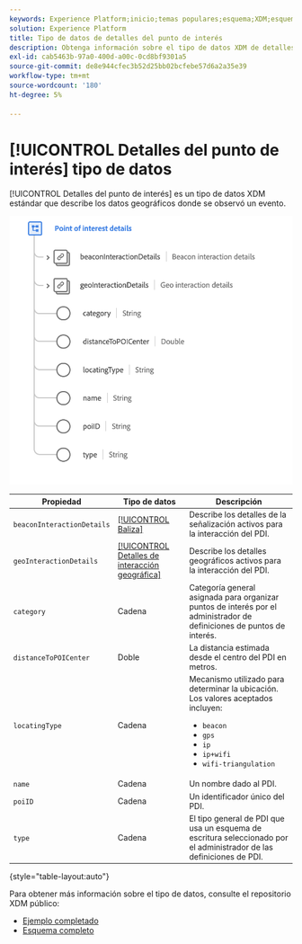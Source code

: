 ```yaml
---
keywords: Experience Platform;inicio;temas populares;esquema;XDM;esquemas;esquemas;esquemas;poi;detalles de poi;punto de interés;detalles de punto de interés;tipo de datos;tipo de datos;
solution: Experience Platform
title: Tipo de datos de detalles del punto de interés
description: Obtenga información sobre el tipo de datos XDM de detalles del punto de interés.
exl-id: cab5463b-97a0-400d-a00c-0cd8bf9301a5
source-git-commit: de8e944cfec3b52d25bb02bcfebe57d6a2a35e39
workflow-type: tm+mt
source-wordcount: '180'
ht-degree: 5%

---
```


# [!UICONTROL Detalles del punto de interés] tipo de datos

[!UICONTROL Detalles del punto de interés] es un tipo de datos XDM estándar que describe los datos geográficos donde se observó un evento.

<img src="../images/data-types/poi-details.png" width="550" /><br />

| Propiedad | Tipo de datos | Descripción |
| --- | --- | --- |
| `beaconInteractionDetails` | [[!UICONTROL Baliza]](./beacon.md) | Describe los detalles de la señalización activos para la interacción del PDI. |
| `geoInteractionDetails` | [[!UICONTROL Detalles de interacción geográfica]](./geo-interaction-details.md) | Describe los detalles geográficos activos para la interacción del PDI. |
| `category` | Cadena | Categoría general asignada para organizar puntos de interés por el administrador de definiciones de puntos de interés. |
| `distanceToPOICenter` | Doble | La distancia estimada desde el centro del PDI en metros. |
| `locatingType` | Cadena | Mecanismo utilizado para determinar la ubicación. Los valores aceptados incluyen: <ul><li>`beacon`</li><li>`gps`</li><li>`ip`</li><li>`ip+wifi`</li><li>`wifi-triangulation`</li></ul> |
| `name` | Cadena | Un nombre dado al PDI. |
| `poiID` | Cadena | Un identificador único del PDI. |
| `type` | Cadena | El tipo general de PDI que usa un esquema de escritura seleccionado por el administrador de las definiciones de PDI. |

{style="table-layout:auto"}

Para obtener más información sobre el tipo de datos, consulte el repositorio XDM público:

* [Ejemplo completado](https://github.com/adobe/xdm/blob/master/components/datatypes/poi-detail.example.1.json)
* [Esquema completo](https://github.com/adobe/xdm/blob/master/components/datatypes/poi-detail.schema.json)
